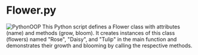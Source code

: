 # Flower.py
![PythonOOP](https://github.com/JamesR211/Flower.py/assets/158087686/7940931d-20d6-42fb-a07a-b37d5adfff2c)
This Python script defines a Flower class with attributes (name) and methods (grow, bloom). It creates instances of this class (flowers) named "Rose", "Daisy", and "Tulip" in the main function and demonstrates their growth and blooming by calling the respective methods.
